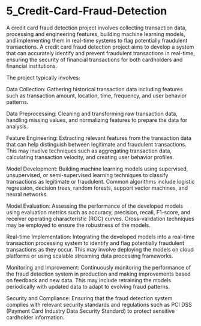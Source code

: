 # 5_Credit-Card-Fraud-Detection
A credit card fraud detection project involves collecting transaction data, processing and engineering features, building machine learning models, and implementing them in real-time systems to flag potentially fraudulent transactions. 
A credit card fraud detection project aims to develop a system that can accurately identify and prevent fraudulent transactions in real-time, ensuring the security of financial transactions for both cardholders and financial institutions.

The project typically involves:

Data Collection: Gathering historical transaction data including features such as transaction amount, location, time, frequency, and user behavior patterns.

Data Preprocessing: Cleaning and transforming raw transaction data, handling missing values, and normalizing features to prepare the data for analysis.

Feature Engineering: Extracting relevant features from the transaction data that can help distinguish between legitimate and fraudulent transactions. This may involve techniques such as aggregating transaction data, calculating transaction velocity, and creating user behavior profiles.

Model Development: Building machine learning models using supervised, unsupervised, or semi-supervised learning techniques to classify transactions as legitimate or fraudulent. Common algorithms include logistic regression, decision trees, random forests, support vector machines, and neural networks.

Model Evaluation: Assessing the performance of the developed models using evaluation metrics such as accuracy, precision, recall, F1-score, and receiver operating characteristic (ROC) curves. Cross-validation techniques may be employed to ensure the robustness of the models.

Real-time Implementation: Integrating the developed models into a real-time transaction processing system to identify and flag potentially fraudulent transactions as they occur. This may involve deploying the models on cloud platforms or using scalable streaming data processing frameworks.

Monitoring and Improvement: Continuously monitoring the performance of the fraud detection system in production and making improvements based on feedback and new data. This may include retraining the models periodically with updated data to adapt to evolving fraud patterns.

Security and Compliance: Ensuring that the fraud detection system complies with relevant security standards and regulations such as PCI DSS (Payment Card Industry Data Security Standard) to protect sensitive cardholder information.

